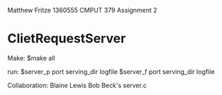 Matthew Fritze
1360555
CMPUT 379
Assignment 2 

ClietRequestServer
==================
Make:
$make all

run:
$server_p port serving_dir logfile
$server_f port serving_dir logfile

Collaboration:
Blaine Lewis
Bob Beck's server.c